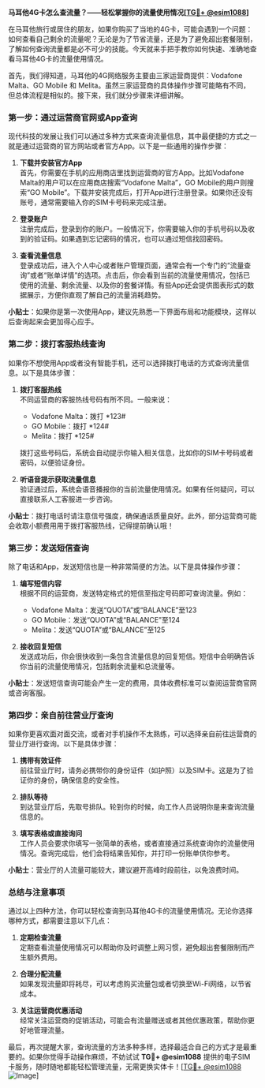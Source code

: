 **马耳他4G卡怎么查流量？——轻松掌握你的流量使用情况[[TG💪+ @esim1088](https://t.me/s/esim1088)]**

在马耳他旅行或居住的朋友，如果你购买了当地的4G卡，可能会遇到一个问题：如何查看自己剩余的流量呢？无论是为了节省流量，还是为了避免超出套餐限制，了解如何查询流量都是必不可少的技能。今天就来手把手教你如何快速、准确地查看马耳他4G卡的流量使用情况。

首先，我们得知道，马耳他的4G网络服务主要由三家运营商提供：Vodafone Malta、GO Mobile 和 Melita。虽然三家运营商的具体操作步骤可能略有不同，但总体流程是相似的。接下来，我们就分步骤来详细讲解。

### **第一步：通过运营商官网或App查询**

现代科技的发展让我们可以通过多种方式来查询流量信息，其中最便捷的方式之一就是通过运营商的官方网站或者官方App。以下是一些通用的操作步骤：

1. **下载并安装官方App**  
   首先，你需要在手机的应用商店里找到运营商的官方App。比如Vodafone Malta的用户可以在应用商店搜索“Vodafone Malta”，GO Mobile的用户则搜索“GO Mobile”。下载并安装完成后，打开App进行注册登录。如果你还没有账号，通常需要输入你的SIM卡号码来完成注册。

2. **登录账户**  
   注册完成后，登录到你的账户。一般情况下，你需要输入你的手机号码以及收到的验证码。如果遇到忘记密码的情况，也可以通过短信找回密码。

3. **查看流量信息**  
   登录成功后，进入个人中心或者账户管理页面，通常会有一个专门的“流量查询”或者“账单详情”的选项。点击后，你会看到当前的流量使用情况，包括已使用的流量、剩余流量、以及你的套餐详情。有些App还会提供图表形式的数据展示，方便你直观了解自己的流量消耗趋势。

**小贴士**：如果你是第一次使用App，建议先熟悉一下界面布局和功能模块，这样以后查询起来会更加得心应手。

### **第二步：拨打客服热线查询**

如果你不想使用App或者没有智能手机，还可以选择拨打电话的方式查询流量信息。以下是具体步骤：

1. **拨打客服热线**  
   不同运营商的客服热线号码有所不同。一般来说：
   - Vodafone Malta：拨打 *123#
   - GO Mobile：拨打 *124#
   - Melita：拨打 *125#

   拨打这些号码后，系统会自动提示你输入相关信息，比如你的SIM卡号码或者密码，以便验证身份。

2. **听语音提示获取流量信息**  
   验证通过后，系统会语音播报你的当前流量使用情况。如果有任何疑问，可以直接联系人工客服进一步咨询。

**小贴士**：拨打电话时请注意信号强度，确保通话质量良好。此外，部分运营商可能会收取小额费用用于拨打客服热线，记得提前确认哦！

### **第三步：发送短信查询**

除了电话和App，发送短信也是一种非常简便的方法。以下是具体操作步骤：

1. **编写短信内容**  
   根据不同的运营商，发送特定格式的短信至指定号码即可查询流量。例如：
   - Vodafone Malta：发送“QUOTA”或“BALANCE”至123
   - GO Mobile：发送“QUOTA”或“BALANCE”至124
   - Melita：发送“QUOTA”或“BALANCE”至125

2. **接收回复短信**  
   发送成功后，你会很快收到一条包含流量信息的回复短信。短信中会明确告诉你当前的流量使用情况，包括剩余流量和总流量等。

**小贴士**：发送短信查询可能会产生一定的费用，具体收费标准可以查阅运营商官网或咨询客服。

### **第四步：亲自前往营业厅查询**

如果你更喜欢面对面交流，或者对手机操作不太熟练，可以选择亲自前往运营商的营业厅进行查询。以下是具体步骤：

1. **携带有效证件**  
   前往营业厅时，请务必携带你的身份证件（如护照）以及SIM卡。这是为了验证你的身份，确保信息的安全性。

2. **排队等待**  
   到达营业厅后，先取号排队。轮到你的时候，向工作人员说明你是来查询流量信息的。

3. **填写表格或直接询问**  
   工作人员会要求你填写一张简单的表格，或者直接通过系统查询你的流量使用情况。查询完成后，他们会将结果告知你，并打印一份账单供你参考。

**小贴士**：营业厅的人流量可能较大，建议避开高峰时段前往，以免浪费时间。

### **总结与注意事项**

通过以上四种方法，你可以轻松查询到马耳他4G卡的流量使用情况。无论你选择哪种方式，都需要注意以下几点：

1. **定期检查流量**  
   定期查看流量使用情况可以帮助你及时调整上网习惯，避免超出套餐限制而产生额外费用。

2. **合理分配流量**  
   如果发现流量即将耗尽，可以考虑购买流量包或者切换至Wi-Fi网络，以节省成本。

3. **关注运营商优惠活动**  
   经常关注运营商的促销活动，可能会有流量赠送或者其他优惠政策，帮助你更好地管理流量。

最后，再次提醒大家，查询流量的方法多种多样，选择最适合自己的方式才是最重要的。如果你觉得手动操作麻烦，不妨试试 **TG💪+ @esim1088** 提供的电子SIM卡服务，随时随地都能轻松管理流量，无需更换实体卡！[[TG💪+ @esim1088](https://t.me/s/esim1088) ![Image](https://i.postimg.cc/4NQfJmqS/Snipaste-2025-05-13-00-14-12.png)]